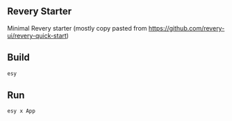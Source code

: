 ## Revery Starter

Minimal Revery starter (mostly copy pasted from https://github.com/revery-ui/revery-quick-start)

## Build

```bash
esy
```

## Run

```bash
esy x App
```
